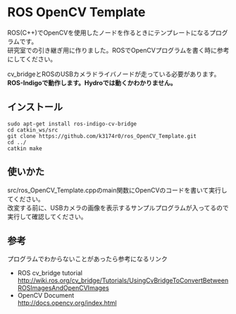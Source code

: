 ROS OpenCV Template
==
ROS(C++)でOpenCVを使用したノードを作るときにテンプレートになるプログラムです。  
研究室での引き継ぎ用に作りました。ROSでOpenCVプログラムを書く時に参考にしてください。  

cv_bridgeとROSのUSBカメラドライバノードが走っている必要があります。  
**ROS-Indigoで動作します。Hydroでは動くかわかりません。**
## インストール
    sudo apt-get install ros-indigo-cv-bridge
    cd catkin_ws/src
    git clone https://github.com/k3174r0/ros_OpenCV_Template.git
    cd ../
    catkin make
## 使いかた
src/ros_OpenCV_Template.cppのmain関数にOpenCVのコードを書いて実行してください。  
改変する前に、USBカメラの画像を表示するサンプルプログラムが入ってるので実行して確認してください。
## 参考
プログラムでわからないことがあったら参考になるリンク  
* ROS cv_bridge tutorial
http://wiki.ros.org/cv_bridge/Tutorials/UsingCvBridgeToConvertBetweenROSImagesAndOpenCVImages
* OpenCV Document  
http://docs.opencv.org/index.html
